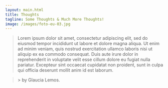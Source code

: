 ```yaml
---
layout: main.html
title: Thoughts
tagline: Some Thoughts & Much More Thoughts!
image: /images/foto-eu-03.jpg
---
```


<blockquote class="manifesto">Lorem ipsum dolor sit amet, consectetur adipiscing elit, sed do eiusmod tempor incididunt ut labore et dolore magna aliqua. Ut enim ad minim veniam, quis nostrud exercitation ullamco laboris nisi ut aliquip ex ea commodo consequat. Duis aute irure dolor in reprehenderit in voluptate velit esse cillum dolore eu fugiat nulla pariatur. Excepteur sint occaecat cupidatat non proident, sunt in culpa qui officia deserunt mollit anim id est laborum.</blockquote>

<blockquote class="manifesto">> by Glaucia Lemos.</blockquote>
